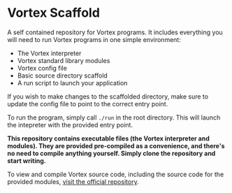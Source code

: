 <h1>Vortex Scaffold</h1>

A self contained repository for Vortex programs. It includes everything you will need to run Vortex programs in one simple environment:

- The Vortex interpreter
- Vortex standard library modules
- Vortex config file
- Basic source directory scaffold
- A run script to launch your application

If you wish to make changes to the scaffolded directory, make sure to update the config file to point to the correct entry point.

To run the program, simply call `./run` in the root directory. This will launch the intepreter with the provided entry point.

<b>This repository contains executable files (the Vortex interpreter and modules). They are provided pre-compiled as a convenience, and there's no need to compile anything yourself. Simply clone the repository and start writing.</b>

To view and compile Vortex source code, including the source code for the provided modules, [visit the official repository](https://github.com/dibsonthis/vortex).